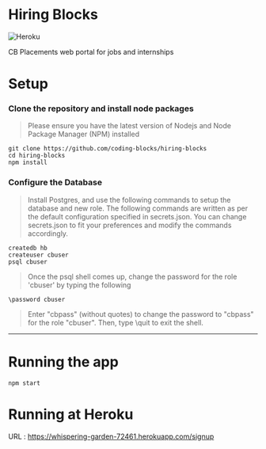 # Hiring Blocks
![Heroku](https://heroku-badge.herokuapp.com/?app=cb-hb-dev)

CB Placements web portal for jobs and internships

# Setup

### Clone the repository and install node packages
> Please ensure you have the latest version of Nodejs and Node Package Manager (NPM) installed
```
git clone https://github.com/coding-blocks/hiring-blocks
cd hiring-blocks
npm install
```
### Configure the Database
> Install Postgres, and use the following commands to setup the database and new role. The following commands are written as per the default configuration specified in secrets.json. You can change secrets.json to fit your preferences and modify the commands accordingly.
```
createdb hb
createuser cbuser
psql cbuser
```
> Once the psql shell comes up, change the password for the role 'cbuser' by typing the following
```
\password cbuser
```
> Enter "cbpass" (without quotes) to change the password to "cbpass" for the role "cbuser". Then, type \quit to exit the shell.
---
# Running the app
```
npm start
```

# Running at Heroku
URL : https://whispering-garden-72461.herokuapp.com/signup





